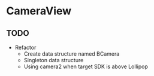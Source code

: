# CameraView

## TODO
- Refactor
    + Create data structure named BCamera
    + Singleton data structure
    + Using camera2 when target SDK is above Lollipop